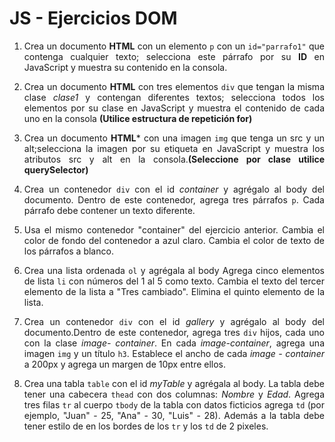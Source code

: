 <div style="text-align: justify">

# JS - Ejercicios DOM

1. Crea un documento **HTML** con un elemento `p` con un `id="parrafo1"` que contenga cualquier texto; selecciona este párrafo por su **ID** en JavaScript y muestra su contenido en la consola.


2. Crea un documento **HTML** con tres elementos `div` que tengan la misma clase *clase1* y contengan diferentes textos; selecciona todos los elementos por su clase en JavaScript y muestra el contenido de cada uno en la consola **(Utilice estructura de repetición for)**

3. Crea un documento **HTML*** con una imagen `img` que tenga un src y un alt;selecciona la imagen por su etiqueta en JavaScript y muestra los atributos src y alt en la consola.**(Seleccione por clase utilice querySelector)**

4. Crea un contenedor `div` con el id *container* y agrégalo al body del documento. Dentro de este contenedor, agrega tres párrafos `p`. Cada párrafo debe contener un texto diferente.

5. Usa el mismo contenedor "container" del ejercicio anterior. Cambia el color de fondo del contenedor a azul claro. Cambia el color de texto de los párrafos a blanco.

6. Crea una lista ordenada `ol` y agrégala al body Agrega cinco elementos de lista `li` con números del 1 al 5 como texto. Cambia el texto del tercer elemento de la lista a "Tres cambiado". Elimina el quinto elemento de la lista.

7. Crea un contenedor `div` con el id *gallery* y agrégalo al body del documento.Dentro de este contenedor, agrega tres `div` hijos, cada uno con la clase *image- container*. En cada *image-container*, agrega una imagen `img` y un título `h3`. Establece el ancho de cada *image - container* a 200px y agrega un margen de 10px entre ellos.

8. Crea una tabla `table` con el id *myTable* y agrégala al body. La tabla debe tener una cabecera `thead` con dos columnas: *Nombre* y *Edad*. Agrega tres filas
`tr` al cuerpo `tbody` de la tabla con datos ficticios agrega `td` (por ejemplo, "Juan" - 25, "Ana" - 30, "Luis" - 28). Además a la tabla debe tener estilo de en los bordes de los `tr` y los `td` de 2 pixeles.


</div>

